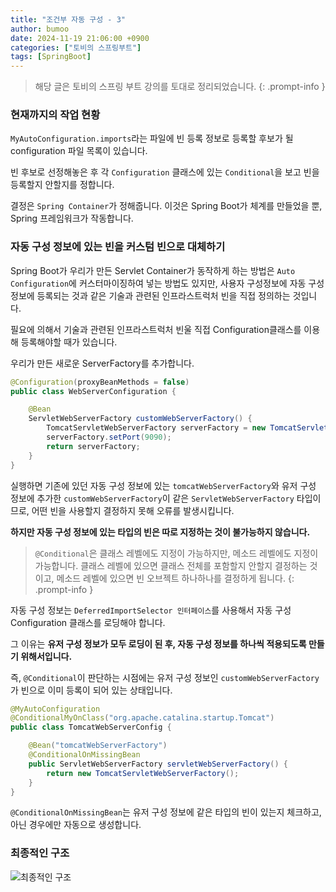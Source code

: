 ```yaml
---
title: "조건부 자동 구성 - 3"
author: bumoo
date: 2024-11-19 21:06:00 +0900
categories: ["토비의 스프링부트"]
tags: [SpringBoot]
---
```


> 해당 글은 토비의 스프링 부트 강의를 토대로 정리되었습니다.
{: .prompt-info }

### 현재까지의 작업 현황

`MyAutoConfiguration.imports`라는 파일에 빈 등록 정보로 등록할 후보가 될 configuration 파일 목록이 있습니다.

빈 후보로 선정해놓은 후 각 `Configuration` 클래스에 있는 `Conditional`을 보고 빈을 등록할지 안할지를 정합니다.

결정은 `Spring Container`가 정해줍니다. 이것은 Spring Boot가 체계를 만들었을 뿐, Spring 프레임워크가 작동합니다.

### 자동 구성 정보에 있는 빈을 커스텀 빈으로 대체하기

Spring Boot가 우리가 만든 Servlet Container가 동작하게 하는 방법은 
`Auto Configuration`에 커스터마이징하여 넣는 방법도 있지만,
사용자 구성정보에 자동 구성정보에 등록되는 것과 같은 기술과 관련된 인프라스트럭처 빈을 직접 정의하는 것입니다.

필요에 의해서 기술과 관련된 인프라스트럭처 빈울 직접 Configuration클래스를 이용해 등록해야할 때가 있습니다.

우리가 만든 새로운 ServerFactory를 추가합니다.

```java
@Configuration(proxyBeanMethods = false)
public class WebServerConfiguration {

    @Bean
    ServletWebServerFactory customWebServerFactory() {
        TomcatServletWebServerFactory serverFactory = new TomcatServletWebServerFactory();
        serverFactory.setPort(9090);
        return serverFactory;
    }
}
```

실행하면 기존에 있던 자동 구성 정보에 있는 `tomcatWebServerFactory`와 유저 구성 정보에 추가한 `customWebServerFactory`이 같은
`ServletWebServerFactory` 타입이므로, 어떤 빈을 사용할지 결정하지 못해 오류를 발생시킵니다.

**하지만 자동 구성 정보에 있는 타입의 빈은 따로 지정하는 것이 불가능하지 않습니다.**

> `@Conditional`은 클래스 레벨에도 지정이 가능하지만, 메소드 레벨에도 지정이 가능합니다.
> 클래스 레벨에 있으면 클래스 전체를 포함할지 안할지 결정하는 것이고, 메소드 레벨에 있으면 빈 오브젝트 하나하나를 결정하게 됩니다.
{: .prompt-info }

자동 구성 정보는 `DeferredImportSelector 인터페이스`를 사용해서 자동 구성 Configuration 클래스를 로딩해야 합니다.

그 이유는 **유저 구성 정보가 모두 로딩이 된 후, 자동 구성 정보를 하나씩 적용되도록 만들기 위해서입니다.**

즉, `@Conditional`이 판단하는 시점에는 유저 구성 정보인 `customWebServerFactory`가 빈으로 이미 등록이 되어 있는 상태입니다.

```java
@MyAutoConfiguration
@ConditionalMyOnClass("org.apache.catalina.startup.Tomcat")
public class TomcatWebServerConfig {

    @Bean("tomcatWebServerFactory")
    @ConditionalOnMissingBean
    public ServletWebServerFactory servletWebServerFactory() {
        return new TomcatServletWebServerFactory();
    }
}
```

`@ConditionalOnMissingBean`는 유저 구성 정보에 같은 타입의 빈이 있는지 체크하고, 아닌 경우에만 자동으로 생성합니다.

### 최종적인 구조
![최종적인 구조](https://github.com/user-attachments/assets/e576e541-5995-402d-b4b7-52e20e0abfc5)
